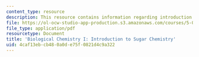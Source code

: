 ```yaml
---
content_type: resource
description: This resource contains information regarding introduction to sugar chemistry.
file: https://ol-ocw-studio-app-production.s3.amazonaws.com/courses/5-07sc-biological-chemistry-i-fall-2013/4caf13ebcb480a0de75f0821d4c9a322_MIT5_07SCF13_Lec13.pdf
file_type: application/pdf
resourcetype: Document
title: 'Biological Chemistry I: Introduction to Sugar Chemistry'
uid: 4caf13eb-cb48-0a0d-e75f-0821d4c9a322
---
```

